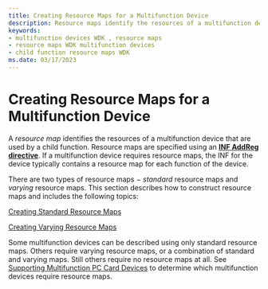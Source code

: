 ```yaml
---
title: Creating Resource Maps for a Multifunction Device
description: Resource maps identify the resources of a multifunction device that are used by a child function.
keywords:
- multifunction devices WDK , resource maps
- resource maps WDK multifunction devices
- child function resource maps WDK
ms.date: 03/17/2023
---
```


# Creating Resource Maps for a Multifunction Device

A *resource map* identifies the resources of a multifunction device that are used by a child function. Resource maps are specified using an [**INF AddReg directive**](../install/inf-addreg-directive.md). If a multifunction device requires resource maps, the INF for the device typically contains a resource map for each function of the device.

There are two types of resource maps − *standard* resource maps and *varying* resource maps. This section describes how to construct resource maps and includes the following topics:

[Creating Standard Resource Maps](creating-standard-resource-maps.md)

[Creating Varying Resource Maps](creating-varying-resource-maps.md)

Some multifunction devices can be described using only standard resource maps. Others require varying resource maps, or a combination of standard and varying maps. Still others require no resource maps at all. See [Supporting Multifunction PC Card Devices](supporting-multifunction-pc-card-devices.md) to determine which multifunction devices require resource maps.
